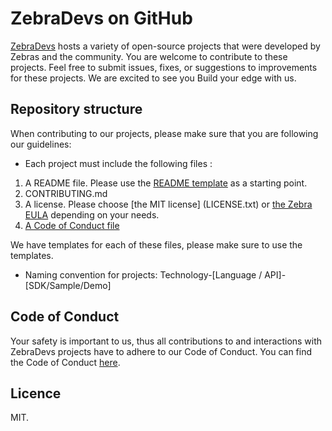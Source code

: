 # ZebraDevs on GitHub

[ZebraDevs](https://github.com/ZebraDevs) hosts a variety of open-source projects that were developed by Zebras and the community. You are welcome to contribute to these projects. Feel free to submit issues, fixes, or suggestions to improvements for these projects.
We are excited to see you Build your edge with us.

## Repository structure
When contributing to our projects, please make sure that you are following our guidelines: 
* Each project must include the following files : 
1. A README file. Please use the [README template](README_Template.md) as a starting point. 
2. CONTRIBUTING.md
3. A license. Please choose [the MIT license] (LICENSE.txt) or [the Zebra EULA](ZEBRA_EULA_LICENSE.md) depending on your needs. 
4. [A Code of Conduct file](Code_of_Conduct.md)

We have templates for each of these files, please make sure to use the templates.
* Naming convention for projects: Technology-[Language / API]-[SDK/Sample/Demo]

## Code of Conduct
Your safety is important to us, thus all contributions to and interactions with ZebraDevs projects have to adhere to our Code of Conduct.
You can find the Code of Conduct [here](Code_of_Conduct.md).

## Licence
MIT.
